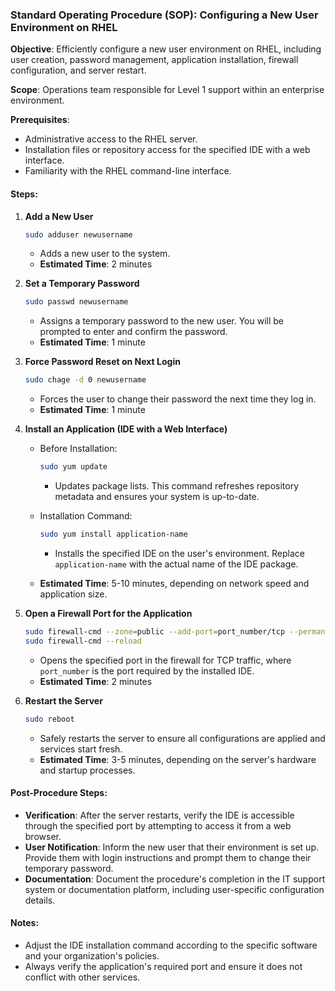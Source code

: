 ### Standard Operating Procedure (SOP): Configuring a New User Environment on RHEL

**Objective**: Efficiently configure a new user environment on RHEL, including user creation, password management, application installation, firewall configuration, and server restart.

**Scope**: Operations team responsible for Level 1 support within an enterprise environment.

**Prerequisites**:
- Administrative access to the RHEL server.
- Installation files or repository access for the specified IDE with a web interface.
- Familiarity with the RHEL command-line interface.

#### Steps:

1. **Add a New User**
   ```bash
   sudo adduser newusername
   ```
   - Adds a new user to the system.
   - **Estimated Time**: 2 minutes

2. **Set a Temporary Password**
   ```bash
   sudo passwd newusername
   ```
   - Assigns a temporary password to the new user. You will be prompted to enter and confirm the password.
   - **Estimated Time**: 1 minute

3. **Force Password Reset on Next Login**
   ```bash
   sudo chage -d 0 newusername
   ```
   - Forces the user to change their password the next time they log in.
   - **Estimated Time**: 1 minute

4. **Install an Application (IDE with a Web Interface)**
   - Before Installation:
     ```bash
     sudo yum update
     ```
     - Updates package lists. This command refreshes repository metadata and ensures your system is up-to-date.
   
   - Installation Command:
     ```bash
     sudo yum install application-name
     ```
     - Installs the specified IDE on the user's environment. Replace `application-name` with the actual name of the IDE package.
   - **Estimated Time**: 5-10 minutes, depending on network speed and application size.

5. **Open a Firewall Port for the Application**
   ```bash
   sudo firewall-cmd --zone=public --add-port=port_number/tcp --permanent
   sudo firewall-cmd --reload
   ```
   - Opens the specified port in the firewall for TCP traffic, where `port_number` is the port required by the installed IDE.
   - **Estimated Time**: 2 minutes

6. **Restart the Server**
   ```bash
   sudo reboot
   ```
   - Safely restarts the server to ensure all configurations are applied and services start fresh.
   - **Estimated Time**: 3-5 minutes, depending on the server's hardware and startup processes.

#### Post-Procedure Steps:

- **Verification**: After the server restarts, verify the IDE is accessible through the specified port by attempting to access it from a web browser.
- **User Notification**: Inform the new user that their environment is set up. Provide them with login instructions and prompt them to change their temporary password.
- **Documentation**: Document the procedure's completion in the IT support system or documentation platform, including user-specific configuration details.

#### Notes:

- Adjust the IDE installation command according to the specific software and your organization's policies.
- Always verify the application's required port and ensure it does not conflict with other services.
